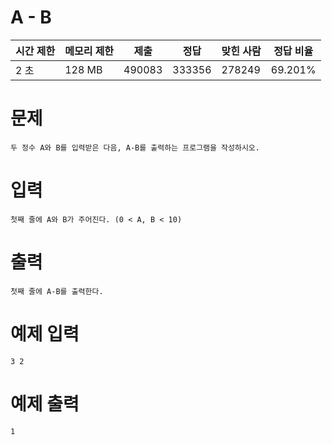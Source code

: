 # A - B

| 시간 제한 | 메모리 제한 | 제출    | 정답   | 맞힌 사람 | 정답 비율  |
|----------|------------|---------|--------|----------|-----------|
|2 초|128 MB|490083|333356|278249|69.201%|

# 문제
```
두 정수 A와 B를 입력받은 다음, A-B를 출력하는 프로그램을 작성하시오.
```

# 입력
```
첫째 줄에 A와 B가 주어진다. (0 < A, B < 10)
```

# 출력
```
첫째 줄에 A-B를 출력한다.
```

# 예제 입력
```
3 2
```

# 예제 출력
```
1
```

